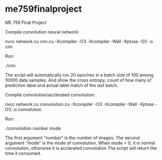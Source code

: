 # me759finalproject
ME 759 Final Project

Compile convolution neural network:

nvcc network.cu cnn.cu -Xcompiler -O3 -Xcompiler -Wall -Xptxas -O3 -o cnn

Run:

./cnn

The script will automatically run 20 epoches in a batch size of 100 among 10000 data samples. And show the cross entropy,
count of how many of prediction label and actual label match of the last batch.




Compile convolution/acclerated convolution:

nvcc network.cu convolution.cu -Xcompiler -O3 -Xcompiler -Wall -Xptxas -O3 -o convolution

Run:

./convolution number mode

The first argument "number" is the number of images.
The second argument "mode" is the mode of convolution. When mode = 0, it is normal convolution, otherwise it is acclerated convolution
The script will return the time it consumed.
